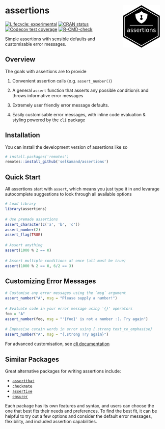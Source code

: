 
<!-- README.md is generated from README.Rmd. Please edit that file -->

# assertions <a href="https://selkamand.github.io/assertions/"><img src="man/figures/logo.png" align="right" height="138" /></a>

<!-- badges: start -->

[![Lifecycle:
experimental](https://img.shields.io/badge/lifecycle-experimental-orange.svg)](https://lifecycle.r-lib.org/articles/stages.html#experimental)
[![CRAN
status](https://www.r-pkg.org/badges/version/assertions)](https://CRAN.R-project.org/package=assertions)
[![Codecov test
coverage](https://codecov.io/gh/selkamand/assertions/branch/main/graph/badge.svg)](https://app.codecov.io/gh/selkamand/assertions?branch=main)
[![R-CMD-check](https://github.com/selkamand/assertions/actions/workflows/R-CMD-check.yaml/badge.svg)](https://github.com/selkamand/assertions/actions/workflows/R-CMD-check.yaml)

<!-- badges: end -->

Simple assertions with sensible defaults and customisable error
messages.

## Overview

The goals with assertions are to provide

1.  Convenient assertion calls (e.g. `assert_number()`)

2.  A general `assert` function that asserts any possible condition/s
    and throws informative error messages

3.  Extremely user friendly error message defaults.

4.  Easily customisable error messages, with inline code evaluation &
    styling powered by the `cli` package

## Installation

You can install the development version of assertions like so

``` r
# install.packages('remotes')
remotes::install_github('selkamand/assertions')
```

## Quick Start

All assertions start with `assert`, which means you just type it in and
levarage autocomplete suggestions to look through all available options

``` r
# Load library
library(assertions)

# Use premade assertions
assert_character(c('a', 'b', 'c'))
assert_number(2)
assert_flag(TRUE)

# Assert anything 
assert(1000 % 2 == 0)

# Assert multiple conditions at once (all must be true)
assert(1000 % 2 == 0, 6/2 == 3)
```

## Customizing Error Messages

``` r
# Customise any error messages using the `msg` argument
assert_number("A", msg = "Please supply a number!")

# Evaluate code in your error message using '{}' operators
foo = "A"
assert_number(foo, msg = "'{foo}' is not a number :(. Try again")

# Emphasise cetain words in error using {.strong text_to_emphasise}
assert_number("A", msg = "{.strong Try again}")
```

For advanced customisation, see [cli
documentation](https://cli.r-lib.org/reference/inline-markup.html?q=.strong#classes)

## Similar Packages

Great alternative packages for writing assertions include:

- [`assertthat`](https://github.com/ropensci/assertthat)
- [`checkmate`](https://github.com/HenrikBengtsson/checkmate)
- [`assertive`](https://github.com/assertive/assertive)
- [`ensurer`](https://github.com/HenrikBengtsson/ensurer)

Each package has its own features and syntax, and users can choose the
one that best fits their needs and preferences. To find the best fit, it
can be helpful to try out a few options and consider the default error
messages, flexibility, and included assertion capabilities.
